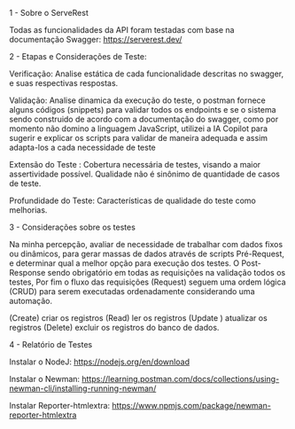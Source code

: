 1 - Sobre o ServeRest

Todas as funcionalidades da API foram testadas com base na documentação Swagger: https://serverest.dev/

2 - Etapas e Considerações de Teste:

Verificação: Analise estática de cada funcionalidade descritas no swagger, e suas respectivas respostas.

Validação: Analise dinamica da execução do teste, o postman fornece alguns códigos (snippets) para validar todos os endpoints e se o sistema sendo construido de acordo com a documentação do swagger, como por momento não domino a linguagem JavaScript, utilizei a IA Copilot para sugerir e explicar os scripts para validar de maneira adequada e assim adapta-los a cada necessidade de teste

Extensão do Teste : Cobertura necessária de testes, visando a maior assertividade possível. Qualidade não é sinônimo de quantidade de casos de teste.

Profundidade do Teste: Características de qualidade do teste como melhorias.

3 - Considerações sobre os testes

Na minha percepção, avaliar de necessidade de trabalhar com dados fixos ou dinâmicos, para gerar massas de dados através de scripts Pré-Request, e determinar qual a melhor opção para execução dos testes. O Post-Response sendo obrigatório em todas as requisições na validação todos os testes, Por fim o fluxo das requisições (Request) seguem uma ordem lógica (CRUD) para serem executadas ordenadamente considerando uma automação.

(Create) criar os registros
(Read) ler os registros
(Update ) atualizar os registros
(Delete) excluir os registros do banco de dados.

4 - Relatório de Testes

Instalar o NodeJ: https://nodejs.org/en/download

Instalar o Newman: https://learning.postman.com/docs/collections/using-newman-cli/installing-running-newman/

Instalar Reporter-htmlextra: https://www.npmjs.com/package/newman-reporter-htmlextra

